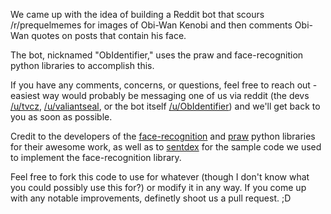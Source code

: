 We came up with the idea of building a Reddit bot that scours /r/prequelmemes for images of Obi-Wan Kenobi and then comments Obi-Wan quotes on posts that contain his face.

The bot, nicknamed "ObIdentifier," uses the praw and face-recognition python libraries to accomplish this.

If you have any comments, concerns, or questions, feel free to reach out - easiest way would probably be messaging one of us via reddit (the devs [/u/tvcz](https://www.reddit.com/user/tvcz), [/u/valiantseal](https://www.reddit.com/user/valiantseal/), or the bot itself [/u/ObIdentifier](https://www.reddit.com/user/obidentifier)) and we'll get back to you as soon as possible.

Credit to the developers of the [face-recognition](https://pypi.org/project/face-recognition/) and [praw](https://pypi.org/project/praw/) python libraries for their awesome work, as well as to [sentdex](https://www.youtube.com/c/sentdex "sentdex's YouTube channel") for the sample code we used to implement the face-recognition library.

Feel free to fork this code to use for whatever (though I don't know what you could possibly use this for?) or modify it in any way.
If you come up with any notable improvements, definetly shoot us a pull request. ;D
